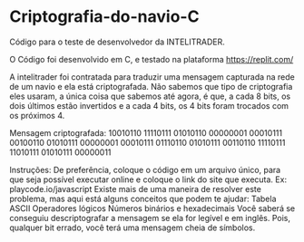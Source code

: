 # Criptografia-do-navio-C

Código  para o teste de desenvolvedor da INTELITRADER.

O Código foi desenvolvido em C, e testado na plataforma <https://replit.com/>

A intelitrader foi contratada para traduzir uma mensagem capturada na rede de um navio e ela está criptografada. Não sabemos que tipo de criptografia eles usaram, a única coisa que sabemos até agora, é que, a cada 8 bits, os dois últimos estão invertidos e a cada 4 bits, os 4 bits foram trocados com os próximos 4.

Mensagem criptografada:
10010110 11110111 01010110 00000001 00010111 00100110 01010111 00000001 00010111 01110110 01010111 00110110 11110111 11010111 01010111 00000011

Instruções:
De preferência, coloque o código em um arquivo único, para que seja possível executar online e coloque o link do site que executa. Ex: playcode.io/javascript
Existe mais de uma maneira de resolver este problema, mas aqui está alguns conceitos que podem te ajudar:
Tabela ASCII
Operadores lógicos
Números binários e hexadecimais
Você saberá se conseguiu descriptografar a mensagem se ela for legível e em inglês. Pois, qualquer bit errado, você terá uma mensagem cheia de símbolos.
